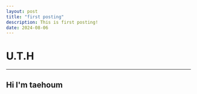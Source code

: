 ```yaml
---
layout: post
title: "first posting"
description: This is first posting!
date: 2024-08-06
---
```


# U.T.H
***
## Hi I'm taehoum